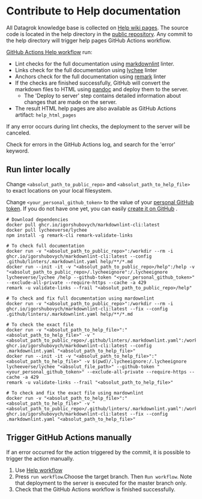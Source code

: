 <!-- TITLE: Contribute to Help documentation -->

# Contribute to Help documentation

All Datagrok knowledge base is collected on [Help wiki pages](https://datagrok.ai/help). The source code is located in
the help directory in the [public repository](https://github.com/datagrok-ai/public/tree/master/help). Any commit to the
help directory will trigger help pages GitHub Actions workflow.

[GitHub Actions Help workflow](https://github.com/datagrok-ai/public/actions/workflows/help.yaml) run:

* Lint checks for the full documentation using [markdownlint](https://github.com/igorshubovych/markdownlint-cli) linter.
* Links check for the full documentation using [lychee](https://github.com/lycheeverse/lychee)
  linter
* Anchors check for the full documentation using [remark](https://github.com/remarkjs/remark-validate-links)
  linter
* If the checks are finished successfully, GitHub will convert the markdown files to HTML
  using [pandoc](https://pandoc.org/) and deploy them to the server.
  * The 'Deploy to server' step contains detailed information about changes that are made on the server.
* The result HTML help pages are also available as GitHub Actions artifact: `help_html_pages`

If any error occurs during lint checks, the deployment to the server will be canceled.

Check for errors in the GitHub Actions log, and search for the 'error' keyword.

## Run linter locally

Change `<absolut_path_to_public_repo>` and `<absolut_path_to_help_file>` to exact locations on your local filesystem.

Change `<your_personal_github_token>` to the value of your [personal GitHub token](https://github.com/settings/tokens).
If you do not have one yet, you can
easily [create it on GitHub](https://docs.github.com/en/authentication/keeping-your-account-and-data-secure/creating-a-personal-access-token)
.

```shell
# Download dependencies
docker pull ghcr.io/igorshubovych/markdownlint-cli:latest
docker pull lycheeverse/lychee
npm install -g remark-cli remark-validate-links

# To check full documentation
docker run -v "<absolut_path_to_public_repo>":/workdir --rm -i ghcr.io/igorshubovych/markdownlint-cli:latest --config .github/linters/.markdownlint.yaml help/**/*.md
docker run --init -it -v "<absolut_path_to_public_repo>/help":/help -v "<absolut_path_to_public_repo>/.lycheeignore":/.lycheeignore  lycheeverse/lychee /help --github-token "<your_personal_github_token>" --exclude-all-private --require-https --cache -a 429
remark -u validate-links --frail "<absolut_path_to_public_repo>/help"

# To check and fix full documentation using mardownlint
docker run -v "<absolut_path_to_public_repo>":/workdir --rm -i ghcr.io/igorshubovych/markdownlint-cli:latest --fix --config .github/linters/.markdownlint.yaml help/**/*.md

# To check the exact file
docker run -v "<absolut_path_to_help_file>":"<absolut_path_to_help_file>" -v "<absolut_path_to_public_repo>/.github/linters/.markdownlint.yaml":/workdir/.markdownlint.yaml  ghcr.io/igorshubovych/markdownlint-cli:latest --config .markdownlint.yaml "<absolut_path_to_help_file>"
docker run --init -it -v "<absolut_path_to_help_file>":"<absolut_path_to_help_file>" -v $(pwd)/.lycheeignore:/.lycheeignore  lycheeverse/lychee "<absolut_file_path>" --github-token "<your_personal_github_token>" --exclude-all-private --require-https --cache -a 429
remark -u validate-links --frail "<absolut_path_to_help_file>"

# To check and fix the exact file using mardownlint
docker run -v "<absolut_path_to_help_file>":"<absolut_path_to_help_file>" -v "<absolut_path_to_public_repo>/.github/linters/.markdownlint.yaml":/workdir/.markdownlint.yaml  ghcr.io/igorshubovych/markdownlint-cli:latest --fix --config .markdownlint.yaml "<absolut_path_to_help_file>"
```

## Trigger GitHub Actions manually

If an error occurred for the action triggered by the commit, it is possible to trigger the action manually.

1) Use [Help workflow](https://github.com/datagrok-ai/public/actions/workflows/help.yaml)
2) Press `run workflow`.Choose the target branch. Then `Run workflow`. Note that deployment to the server is executed
   for the master branch only.
3) Check that the GitHub Actions workflow is finished successfully.
